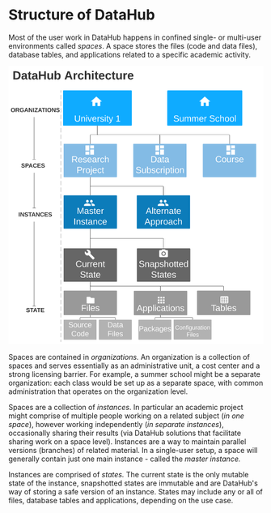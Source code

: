 # Structure of DataHub

Most of the user work in DataHub happens in confined single- or multi-user environments called _spaces_. A space stores the files \(code and data files\), database tables, and applications related to a specific academic activity. 

![The hierarchical layout of DataHub](../.gitbook/assets/main-architecture-datahub-2.svg)



Spaces are contained in _organizations._ An organization is a collection of spaces and serves essentially as an administrative unit, a cost center and a strong licensing barrier. For example, a summer school might be a separate organization: each class would be set up as a separate space, with common administration that operates on the organization level.

Spaces are a collection of _instances_. In particular an academic project might comprise of multiple people working on a related subject \(_in one space_\), however working independently \(_in separate instances_\), occasionally sharing their results \(via DataHub solutions that facilitate sharing work on a space level\). Instances are a way to maintain parallel versions \(branches\) of related material. In a single-user setup, a space will generally contain just one main instance - called the _master instance._

Instances are comprised of _states._ The current state is the only mutable state of the instance, snapshotted states are immutable and are DataHub's way of storing a safe version of an instance. States may include any or all of files, database tables and applications, depending on the use case.







